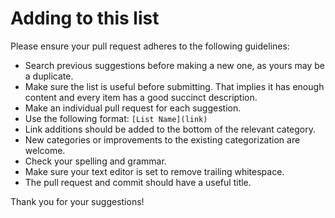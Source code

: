 # Adding to this list

 Please ensure your pull request adheres to the following guidelines:

 - Search previous suggestions before making a new one, as yours may be a duplicate.
 - Make sure the list is useful before submitting. That implies it has enough content and every item has a good succinct description.
 - Make an individual pull request for each suggestion.
 - Use the following format: `[List Name](link)`
 - Link additions should be added to the bottom of the relevant category.
 - New categories or improvements to the existing categorization are welcome.
 - Check your spelling and grammar.
 - Make sure your text editor is set to remove trailing whitespace.
 - The pull request and commit should have a useful title.

 Thank you for your suggestions!
